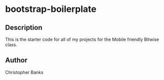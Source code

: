 # bootstrap-boilerplate

## Description

This is the starter code for all of my projects for the Mobile friendly Bitwise class.

## Author

Christopher Banks
